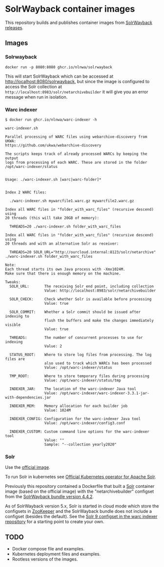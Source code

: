 # SolrWayback container images

This repository builds and publishes container images from [SolrWayback releases](https://github.com/netarchivesuite/solrwayback/releases).

## Images

### Solrwayback

```shell
docker run -p 8080:8080 ghcr.io/nlnwa/solrwayback
```

This will start SolrWayback which can be accessed at <http://localhost:8080/solrwayback>, but since the image is configured to access the Solr collection at `http://localhost:8983/solr/netarchivebuilder` it will give you an error message when run in isolation.

### Warc indexer

```shell
$ docker run ghcr.io/nlnwa/warc-indexer -h

warc-indexer.sh

Parallel processing of WARC files using webarchive-discovery from UKWA:
https://github.com/ukwa/webarchive-discovery

The scripts keeps track of already processed WARCs by keeping the output
logs from processing of each WARC. These are stored in the folder
/opt/warc-indexer/status


Usage: ./warc-indexer.sh [warc|warc-folder]*


Index 2 WARC files:

  ./warc-indexer.sh mywarcfile1.warc.gz mywarcfile2.warc.gz

Index all WARC files in "folder_with_warc_files" (recursive descend) using
20 threads (this will take 20GB of memory):

  THREADS=20 ./warc-indexer.sh folder_with_warc_files

Index all WARC files in "folder_with_warc_files" (recursive descend) using
20 threads and with an alternative Solr as receiver:

  THREADS=20 SOLR_URL="http://ourcloud.internal:8123/solr/netarchive" ./warc-indexer.sh folder_with_warc_files

Note:
Each thread starts its own Java process with -Xmx1024M.
Make sure that there is enough memory on the machine.

Tweaks:
  SOLR_URL:       The receiving Solr end point, including collection
                  Value: http://localhost:8983/solr/netarchivebuilder

  SOLR_CHECK:     Check whether Solr is available before processing
                  Value: true

  SOLR_COMMIT:    Whether a Solr commit should be issued after indexing to
                  flush the buffers and make the changes immediately visible
                  Value: true

  THREADS:        The number of concurrent processes to use for indexing
                  Value: 2

  STATUS_ROOT:    Where to store log files from processing. The log files are
                  also used to track which WARCs has been processed
                  Value: /opt/warc-indexer/status

  TMP_ROOT:       Where to store temporary files during processing
                  Value: /opt/warc-indexer/status/tmp

  INDEXER_JAR:    The location of the warc-indexer Java tool
                  Value: /opt/warc-indexer/warc-indexer-3.3.1-jar-with-dependencies.jar

  INDEXER_MEM:    Memory allocation for each builder job
                  Value: 1024M

  INDEXER_CONFIG: Configuration for the warc-indexer Java tool
                  Value: /opt/warc-indexer/config3.conf

  INDEXER_CUSTOM: Custom command line options for the warc-indexer tool
                  Value: ""
                  Sample: "--collection yearly2020"
```

### Solr

Use the [official image](https://hub.docker.com/_/solr).

To run Solr in kubernetes see [Official Kubernetes operator for Apache Solr](https://github.com/apache/solr-operator).

Previously this repository contained a Dockerfile that built a [Solr](https://solr.apache.org/guide/solr/latest/index.html) container image (based on the official image) with the "netarchivebuilder" configset from the [SolrWayback bundle version 4.4.2](https://github.com/netarchivesuite/solrwayback/releases/tag/4.4.2).

As of SolrWayback version 5.x, Solr is started in cloud mode which store the configsets in [ZooKeeper](https://zookeeper.apache.org/) and the SolrWayback bundle does not include a configset (besides the default). See the [Solr 9 configset in the warc indexer repository](https://github.com/ukwa/webarchive-discovery/tree/master/warc-indexer/src/main/solr/solr9/discovery/conf) for a starting point to create your own.

## TODO

- Docker compose file and examples.
- Kubernetes deployment files and examples.
- Rootless versions of the images.
